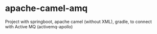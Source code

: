 # apache-camel-amq
Project with springboot, apache camel (without XML), gradle, to connect with Active MQ (activemq-apollo)
